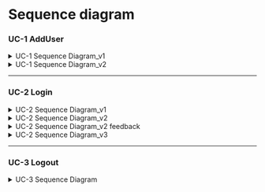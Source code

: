 # Sequence diagram

### UC-1 AddUser
<details><summary>UC-1 Sequence Diagram_v1</summary>
  
![KakaoTalk_20210508_200650213](https://user-images.githubusercontent.com/59490892/117540723-6d6fa080-b04b-11eb-9380-84c17eccf541.png)<br>
![KakaoTalk_20210508_200655523](https://user-images.githubusercontent.com/59490892/117540726-6fd1fa80-b04b-11eb-8f18-a7445611d3c5.jpg)<br>
![KakaoTalk_20210508_200658378](https://user-images.githubusercontent.com/59490892/117540728-706a9100-b04b-11eb-8c1d-5872c0eeb565.png)<br>

</details>

<details><summary>UC-1 Sequence Diagram_v2</summary>
  


</details>


---
### UC-2 Login
<details>
<summary>UC-2 Sequence Diagram_v1</summary>

![uc2 login](https://user-images.githubusercontent.com/59490892/117151119-ba593a00-adf3-11eb-8168-b7a410407b71.JPG)<br>

</details>

<details>
<summary>UC-2 Sequence Diagram_v2</summary>  
  
![000](https://user-images.githubusercontent.com/59490892/117540895-482f6200-b04c-11eb-9d7c-d33ca258e923.JPG)

</details>

<details>
<summary>UC-2 Sequence Diagram_v2 feedback</summary>  

- [이한용] alt block의 하단의 **send result, refresh page** 부분은 분기에 상관없이 중복 되므로 블록 바깥으로 빼도 되지 않을까 싶습니다. 
database 까지 작업이 진행되지 않은 상태에서 **user email**과 **password**의 오류 여부가 결정될지 의문이 있습니다. 따라서 alt block으로 진입하는 시점이 **find user** 이후 이어야 할 것 같습니다.
service에서 repository로 가는 작업을 **hasInfo := requestUserInfo()** 으로 설정하고, alt block의 분기문을 **hasInfo == true** 와 같은 조건문으로 변경하면 좋을 것 같습니다.
- [박종혁] 뭐가 정답일지는 모르겠지만, 교수님 pdf예시를 보면 함수형태로 flow가 진행되는것으로 보이는데 가능하다면 이 형식을 맞추는게 좋지않을까 생각됩니다.
그리고 위에 한용님이 말씀하신 것 처럼 alt block이 잘못 설정된것 같습니다. Database로부터 유저정보를 받아온다음 Auth Service에서 verification을 한 후에 해당 결과를 Contoller로 넘겨 Controller에서 결과에 따른 분기를 표현하는 것이 더 좋을것 같습니다.
</details>

<details>
<summary>UC-2 Sequence Diagram_v3</summary>  
  
![image](https://user-images.githubusercontent.com/59490892/118222706-0d4d8400-b4bb-11eb-93c4-0bd3d2310085.png)

</details>


---

### UC-3 Logout

<details>
<summary>UC-3 Sequence Diagram</summary>  
  
![001](https://user-images.githubusercontent.com/59490892/117540902-4c5b7f80-b04c-11eb-879a-be96eeac3172.JPG)

</details>
